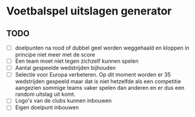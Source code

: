 # Voetbalspel uitslagen generator

## TODO

- [ ] doelpunten na rood of dubbel geel worden weggehaald en kloppen in principe niet meer met de score
- [ ] Een team moet niet tegen zichzelf kunnen spelen
- [ ] Aantal gespeelde wedstrijden bijhouden
- [ ] Selectie voor Europa verbeteren.
      Op dit moment worden er 35 wedstrijden gespeeld maar dat is niet hetzelfde als een competitie aangezien sommige teams vaker spelen dan anderen en er dus een random uitslag uit komt.
- [ ] Logo's van de clubs kunnen inbouwen
- [ ] Eigen doelpunt inbouwen

